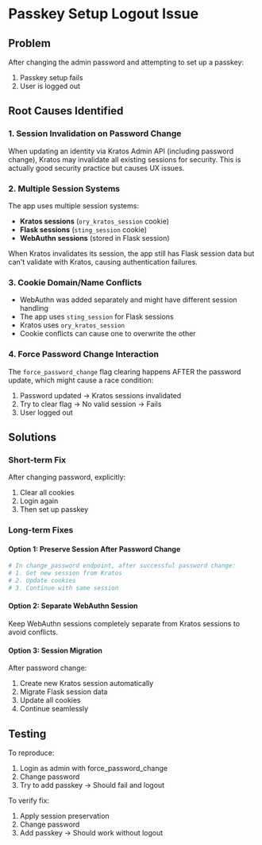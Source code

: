 # Passkey Setup Logout Issue

## Problem
After changing the admin password and attempting to set up a passkey:
1. Passkey setup fails
2. User is logged out

## Root Causes Identified

### 1. Session Invalidation on Password Change
When updating an identity via Kratos Admin API (including password change), Kratos may invalidate all existing sessions for security. This is actually good security practice but causes UX issues.

### 2. Multiple Session Systems
The app uses multiple session systems:
- **Kratos sessions** (`ory_kratos_session` cookie)
- **Flask sessions** (`sting_session` cookie)  
- **WebAuthn sessions** (stored in Flask session)

When Kratos invalidates its session, the app still has Flask session data but can't validate with Kratos, causing authentication failures.

### 3. Cookie Domain/Name Conflicts
- WebAuthn was added separately and might have different session handling
- The app uses `sting_session` for Flask sessions
- Kratos uses `ory_kratos_session`
- Cookie conflicts can cause one to overwrite the other

### 4. Force Password Change Interaction
The `force_password_change` flag clearing happens AFTER the password update, which might cause a race condition:
1. Password updated → Kratos sessions invalidated
2. Try to clear flag → No valid session → Fails
3. User logged out

## Solutions

### Short-term Fix
After changing password, explicitly:
1. Clear all cookies
2. Login again
3. Then set up passkey

### Long-term Fixes

#### Option 1: Preserve Session After Password Change
```python
# In change_password endpoint, after successful password change:
# 1. Get new session from Kratos
# 2. Update cookies
# 3. Continue with same session
```

#### Option 2: Separate WebAuthn Session
Keep WebAuthn sessions completely separate from Kratos sessions to avoid conflicts.

#### Option 3: Session Migration
After password change:
1. Create new Kratos session automatically
2. Migrate Flask session data
3. Update all cookies
4. Continue seamlessly

## Testing
To reproduce:
1. Login as admin with force_password_change
2. Change password
3. Try to add passkey → Should fail and logout

To verify fix:
1. Apply session preservation
2. Change password
3. Add passkey → Should work without logout